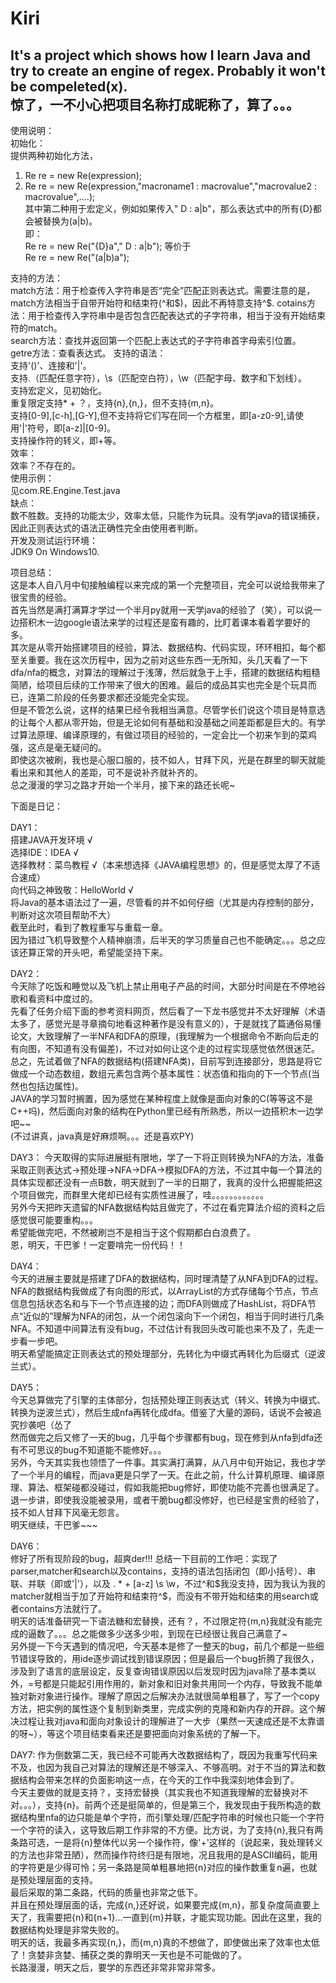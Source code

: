 # Kiri
It's a project which shows how I learn Java and try to create an engine of regex. Probably it won't be compeleted(x).  
惊了，一不小心把项目名称打成昵称了，算了。。。  
----------------------------------------------------------------------------------  
使用说明：  
初始化：  
提供两种初始化方法，  
1. Re re = new Re(expression);  
2. Re re = new Re(expression,"macroname1 : macrovalue","macrovalue2 : macrovalue",....);  
其中第二种用于宏定义，例如如果传入" D : a|b"，那么表达式中的所有{D}都会被替换为(a|b)。  
即：  
Re re = new Re("{D}a"," D : a|b");
等价于  
Re re = new Re("(a|b)a");
   
支持的方法：  
match方法：用于检查传入字符串是否“完全”匹配正则表达式。需要注意的是，match方法相当于自带开始符和结束符(^和$)，因此不再特意支持^$.  cotains方法：用于检查传入字符串中是否包含匹配表达式的子字符串，相当于没有开始结束符的match。  
search方法：查找并返回第一个匹配上表达式的子字符串首字母索引位置。  
getre方法：查看表达式。
支持的语法：  
支持'()'、连接和'|'。  
支持.（匹配任意字符），\s（匹配空白符），\w（匹配字母、数字和下划线）。  
支持宏定义，见初始化。  
重复限定支持* + ？，支持{n},{n,}，但不支持{m,n}。  
支持[0-9],[c-h],[G-Y],但不支持将它们写在同一个方框里，即[a-z0-9],请使用'|'符号，即[a-z]|[0-9]。  
支持操作符的转义，即\+等。  
效率：  
效率？不存在的。  
使用示例：  
见com.RE.Engine.Test.java  
缺点：  
数不胜数。支持的功能太少，效率太低，只能作为玩具。没有学java的错误捕获，因此正则表达式的语法正确性完全由使用者判断。  
开发及测试运行环境：  
JDK9 On Windows10.  
  


项目总结：  
这是本人自八月中旬接触编程以来完成的第一个完整项目，完全可以说给我带来了很宝贵的经验。  
首先当然是满打满算才学过一个半月py就用一天学java的经验了（笑），可以说一边搭积木一边google语法来学的过程还是蛮有趣的，比盯着课本看着学要好的多。  
其次是从零开始搭建项目的经验，算法、数据结构、代码实现，环环相扣，每个都至关重要。我在这次历程中，因为之前对这些东西一无所知，头几天看了一下dfa/nfa的概念，对算法的理解过于浅薄，然后就急于上手，搭建的数据结构粗糙简陋，给项目后续的工作带来了很大的困难。最后的成品其实也完全是个玩具而已，连第二阶段的任务要求都还没能完全实现。    
但是不管怎么说，这样的结果已经令我相当满意。尽管学长们说这个项目是特意选的让每个人都从零开始，但是无论如何有基础和没基础之间差距都是巨大的。有学过算法原理、编译原理的，有做过项目的经验的，一定会比一个初来乍到的菜鸡强，这点是毫无疑问的。  
即使这次被刷，我也是心服口服的，技不如人，甘拜下风，光是在群里的聊天就能看出来和其他人的差距，可不是说补齐就补齐的。  
总之漫漫的学习之路才开始一个半月，接下来的路还长呢~  
  


下面是日记：    
  

  



DAY1：  
搭建JAVA开发环境 √  
选择IDE：IDEA  √  
选择教材：菜鸟教程  √（本来想选择《JAVA编程思想》的，但是感觉太厚了不适合速成）  
向代码之神致敬：HelloWorld  √  
将Java的基本语法过了一遍，尽管看的并不如何仔细（尤其是内存控制的部分，判断对这次项目帮助不大）  
截至此时，看到了教程重写与重载一章。  
因为错过飞机导致整个人精神崩溃，后半天的学习质量自己也不能确定。。。总之应该还算正常的开头吧，希望能坚持下来。   
  
  
DAY2：  
今天除了吃饭和睡觉以及飞机上禁止用电子产品的时间，大部分时间是在不停地谷歌和看资料中度过的。  
先看了任务介绍下面的参考资料网页，然后看了一下龙书感觉并不太好理解（术语太多了，感觉光是寻章摘句地看这种著作是没有意义的），于是就找了篇通俗易懂论文，大致理解了一半NFA和DFA的原理，(我理解为一个根据命令不断向后走的有向图，不知道有没有偏差)，不过对如何让这个走的过程实现感觉依然很迷茫。  
总之，先试着做了NFA的数据结构(搭建NFA类)，目前写到连接部分，思路是将它做成一个动态数组，数组元素包含两个基本属性：状态值和指向的下一个节点(当然也包括边属性)。  
JAVA的学习暂时搁置，因为感觉在某种程度上就像是面向对象的C(等等这不是C++吗)，然后面向对象的结构在Python里已经有所熟悉，所以一边搭积木一边学吧~~  
(不过讲真，java真是好麻烦啊。。。还是喜欢PY)  
  

DAY3：
今天取得的实际进展挺有限地，学了一下将正则转换为NFA的方法，准备采取正则表达式→预处理→NFA→DFA→模拟DFA的方法，不过其中每一个算法的具体实现都还没有一点B数，明天就到了一半的日期了，我真的没什么把握能把这个项目做完，而群里大佬却已经有实质性进展了，哇。。。。。。。。。。。。  
另外今天把昨天遗留的NFA数据结构姑且做完了，不过在看完算法介绍的资料之后感觉很可能要重构。。。  
希望能做完吧，不然被刷岂不是相当于这个假期都白白浪费了。  
恩，明天，干巴爹！一定要啃完一份代码！！  

DAY4：  
今天的进展主要就是搭建了DFA的数据结构，同时理清楚了从NFA到DFA的过程。NFA的数据结构我做成了有向图的形式，以ArrayList的方式存储每个节点，节点信息包括状态名和与下一个节点连接的边；而DFA则做成了HashList，将DFA节点“近似的”理解为NFA的闭包，从一个闭包滚向下一个闭包，相当于同时进行几条NFA。不知道中间算法有没有bug，不过估计有我回头改可能也来不及了，先走一步看一步吧。  
明天希望能搞定正则表达式的预处理部分，先转化为中缀式再转化为后缀式（逆波兰式）。   

DAY5：  
今天总算做完了引擎的主体部分，包括预处理正则表达式（转义、转换为中缀式、转换为逆波兰式），然后生成nfa再转化成dfa。借鉴了大量的源码，话说不会被追究抄袭吧（怂了  
然而做完之后又修了一天的bug，几乎每个步骤都有bug，现在修到从nfa到dfa还有不可思议的bug不知道能不能修好。。。  
另外，今天其实我也领悟了一件事。其实满打满算，从八月中旬开始记，我也才学了一个半月的编程，而java更是只学了一天。在此之前，什么计算机原理、编译原理、算法、框架碰都没碰过，假如我能把bug修好，即使功能不完善也很满足了。  
退一步讲，即使我没能被录用，或者干脆bug都没修好，也已经是宝贵的经验了，技不如人甘拜下风毫无怨言。  
明天继续，干巴爹~~~  
  
DAY6：  
修好了所有现阶段的bug，超爽der!!!
总结一下目前的工作吧：实现了parser,matcher和search以及contains，支持的语法包括闭包（即小括号）、串联、并联（即或'|'），以及 . * + [a-z] \s \w，不过^和$我没支持，因为我认为我的matcher就相当于加了开始符和结束符^$，而没有不带开始和结束的用search或者contains方法就行了。  
明天的话准备研究一下语法糖和宏替换，还有？，不过限定符{m,n}我就没有能完成的逼数了。。。总之能做多少送多少啦，到现在已经很让我自己满意了~  
另外提一下今天遇到的情况吧，今天基本是修了一整天的bug，前几个都是一些细节错误导致的，用ide逐步调试找到错误原因；但是最后一个bug折腾了我很久，涉及到了语言的底层设定，反复查询错误原因以后发现时因为java除了基本类以外，=号都是只能起引用作用的，新对象和旧对象共用同一个内存，导致我不能单独对新对象进行操作。理解了原因之后解决办法就很简单粗暴了，写了一个copy方法，把实例的属性逐个复制到新类里，完成实例的克隆和新内存的开辟。这个解决过程让我对java和面向对象设计的理解进了一大步（果然一天速成还是不太靠谱的呀~），等这个项目结束看来还是要把面向对象系统的了解一下。  
  
DAY7:
作为倒数第二天，我已经不可能再大改数据结构了，既因为我重写代码来不及，也因为我自己对算法的理解还是不够深入、不够高明。对于不当的算法和数据结构会带来怎样的负面影响这一点，在今天的工作中我深刻地体会到了。  
今天主要做的就是支持？，支持宏替换（其实我也不知道我理解的宏替换对不对。。。），支持{n}。前两个还是挺简单的，但是第三个，我发现由于我所构造的数据结构里nfa的边只能是单个字符，而引擎处理/匹配字符串的时候也只能一个字符一个字符的读入，这导致后期工作非常的不方便。比方说，为了支持{n},我只有两条路可选，一是将{n}整体代以另一个操作符，像'+'这样的（说起来，我处理转义的方法也非常丑陋），然而操作符终归是有限地，况且我用的是ASCII编码，能用的字符更是少得可怜；另一条路是简单粗暴地把{n}对应的操作数重复n遍，也就是预处理层面的支持。  
最后采取的第二条路，代码的质量也非常之低下。  
并且在预处理层面的话，完成{n,}还好说，如果要完成{m,n}，那复杂度简直要上天了，我需要把{n}和{n+1}...一直到{m}并联，才能实现功能。因此在这里，我的数据结构处理是非常失败的。  
明天的话，我最多再实现{n,}，而{m,n}真的不想做了，即使做出来了效率也太低了！贪婪非贪婪、捕获之类的靠明天一天也是不可能做的了。  
长路漫漫，明天之后，要学的东西还非常非常非常多。  


